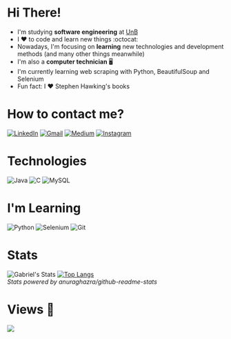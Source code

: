 # Hi There!
- I'm studying **software engineering** at [UnB](unb.br)
- I :heart: to code and learn new things :octocat:
- Nowadays, I'm focusing on **learning** new technologies and development methods (and many other things meanwhile)
- I'm also a **computer technician** :desktop_computer:
- I'm currently learning web scraping with Python, BeautifulSoup and Selenium
- Fun fact: I :heart: Stephen Hawking's books

# How to contact me?
[![LinkedIn](https://img.shields.io/badge/linkedin-%230077B5.svg?style=for-the-badge&logo=linkedin&logoColor=white)](https://www.linkedin.com/in/marianogab/)
[![Gmail](https://img.shields.io/badge/Gmail-D14836?style=for-the-badge&logo=gmail&logoColor=white)](mailto:mariano.gabriel2q@gmail.com)
[![Medium](https://img.shields.io/badge/Medium-12100E?style=for-the-badge&logo=medium&logoColor=white)](https://medium.com/@mariano.gabriel2q)
[![Instagram](https://img.shields.io/badge/INSTAGRAM-%23E4405F.svg?style=for-the-badge&logo=Instagram&logoColor=white)](https://www.instagram.com/gabrielmariano_s/)

# Technologies
![Java](https://img.shields.io/badge/java-%23ED8B00.svg?style=for-the-badge&logo=java&logoColor=white)
![C](https://img.shields.io/badge/c-%2300599C.svg?style=for-the-badge&logo=c&logoColor=white)
![MySQL](https://img.shields.io/badge/mysql-%2300f.svg?style=for-the-badge&logo=mysql&logoColor=white)

# I'm Learning
![Python](https://img.shields.io/badge/python-3670A0?style=for-the-badge&logo=python&logoColor=ffdd54)
![Selenium](https://img.shields.io/badge/-selenium-%43B02A?style=for-the-badge&logo=selenium&logoColor=white)
![Git](https://img.shields.io/badge/git-%23F05033.svg?style=for-the-badge&logo=git&logoColor=white)

# Stats
![Gabriel's Stats](https://github-readme-stats.vercel.app/api?username=gabrielm2q&show_icons=true&theme=midnight-purple&border_color=7f3ace)
[![Top Langs](https://github-readme-stats.vercel.app/api/top-langs/?username=gabrielm2q&theme=midnight-purple&border_color=7f3ace&hide=HTML)](https://github.com/gabrielm2q/github-readme-stats)
<br />
*Stats powered by anuraghazra/github-readme-stats*

# Views :eyes:
![](https://komarev.com/ghpvc/?username=gabrielm2q&label=PROFILE+VIEWS&style=flat&color=7f3ace)





